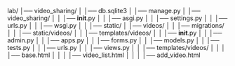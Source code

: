 lab/
│── video_sharing/
│   │── db.sqlite3
│   │── manage.py
│   │── video_sharing/
│   │   │── __init__.py
│   │   │── asgi.py
│   │   │── settings.py
│   │   │── urls.py
│   │   │── wsgi.py
│   │   │── static/
│   │── videos/
│   │   │── migrations/
│   │   │── static/videos/
│   │   │── templates/videos/
│   │   │── __init__.py
│   │   │── admin.py
│   │   │── apps.py
│   │   │── forms.py
│   │   │── models.py
│   │   │── tests.py
│   │   │── urls.py
│   │   │── views.py
│   │   │── templates/videos/
│   │   │   │── base.html
│   │   │   │── video_list.html
│   │   │   │── add_video.html
